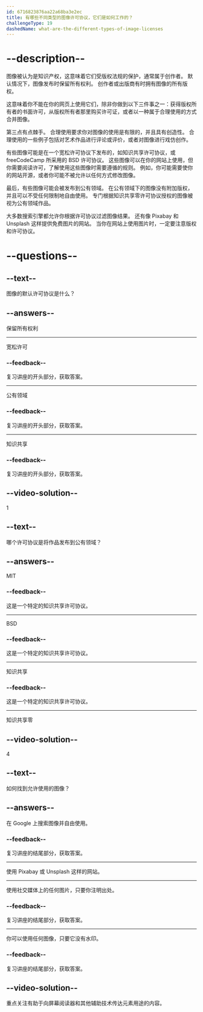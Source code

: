 ```yaml
---
id: 6716823876aa22a68ba3e2ec
title: 有哪些不同类型的图像许可协议，它们是如何工作的？
challengeType: 19
dashedName: what-are-the-different-types-of-image-licenses
---
```


# --description--

图像被认为是知识产权，这意味着它们受版权法规的保护，通常属于创作者。 默认情况下，图像发布时保留所有权利。 创作者或出版商有时拥有图像的所有版权。

这意味着你不能在你的网页上使用它们，除非你做到以下三件事之一：获得版权所有者的书面许可，从版权所有者那里购买许可证，或者以一种属于合理使用的方式合并图像。

第三点有点棘手。 合理使用要求你对图像的使用是有限的，并且具有创造性。 合理使用的一些例子包括对艺术作品进行评论或评价，或者对图像进行戏仿创作。

有些图像可能是在一个宽松许可协议下发布的，如知识共享许可协议，或 freeCodeCamp 所采用的 BSD 许可协议。 这些图像可以在你的网站上使用，但你需要阅读许可，了解使用这些图像时需要遵循的规则。 例如，你可能需要使你的网站开源，或者你可能不被允许以任何方式修改图像。

最后，有些图像可能会被发布到公有领域。 在公有领域下的图像没有附加版权，并且可以不受任何限制地自由使用。 专门根据知识共享零许可协议授权的图像被视为公有领域作品。

大多数搜索引擎都允许你根据许可协议过滤图像结果。 还有像 Pixabay 和 Unsplash 这样提供免费图片的网站。 当你在网站上使用图片时，一定要注意版权和许可协议。

# --questions--

## --text--

图像的默认许可协议是什么？

## --answers--

保留所有权利

---

宽松许可

### --feedback--

复习讲座的开头部分，获取答案。

---

公有领域

### --feedback--

复习讲座的开头部分，获取答案。

---

知识共享

### --feedback--

复习讲座的开头部分，获取答案。

## --video-solution--

1

## --text--

哪个许可协议是将作品发布到公有领域？

## --answers--

MIT

### --feedback--

这是一个特定的知识共享许可协议。

---

BSD

### --feedback--

这是一个特定的知识共享许可协议。

---

知识共享

### --feedback--

这是一个特定的知识共享许可协议。

---

知识共享零

## --video-solution--

4

## --text--

如何找到允许使用的图像？

## --answers--

在 Google 上搜索图像并自由使用。

### --feedback--

复习讲座的结尾部分，获取答案。

---

使用 Pixabay 或 Unsplash 这样的网站。

---

使用社交媒体上的任何图片，只要你注明出处。

### --feedback--

复习讲座的结尾部分，获取答案。

---

你可以使用任何图像，只要它没有水印。

### --feedback--

复习讲座的结尾部分，获取答案。

## --video-solution--

重点关注有助于向屏幕阅读器和其他辅助技术传达元素用途的内容。
